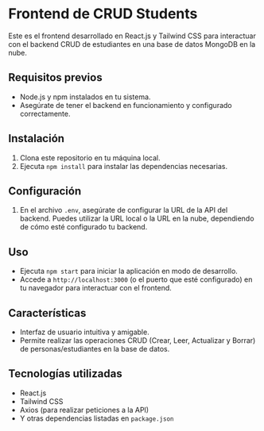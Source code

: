 # Frontend de CRUD Students

Este es el frontend desarrollado en React.js y Tailwind CSS para interactuar con el backend CRUD de estudiantes en una base de datos MongoDB en la nube.

## Requisitos previos

- Node.js y npm instalados en tu sistema.
- Asegúrate de tener el backend en funcionamiento y configurado correctamente.

## Instalación

1. Clona este repositorio en tu máquina local.
2. Ejecuta `npm install` para instalar las dependencias necesarias.

## Configuración

1. En el archivo `.env`, asegúrate de configurar la URL de la API del backend. Puedes utilizar la URL local o la URL en la nube, dependiendo de cómo esté configurado tu backend.

## Uso

- Ejecuta `npm start` para iniciar la aplicación en modo de desarrollo.
- Accede a `http://localhost:3000` (o el puerto que esté configurado) en tu navegador para interactuar con el frontend.

## Características

- Interfaz de usuario intuitiva y amigable.
- Permite realizar las operaciones CRUD (Crear, Leer, Actualizar y Borrar) de personas/estudiantes en la base de datos.

## Tecnologías utilizadas

- React.js
- Tailwind CSS
- Axios (para realizar peticiones a la API)
- Y otras dependencias listadas en `package.json`
